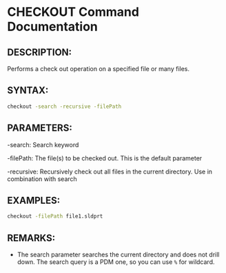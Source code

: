 # CHECKOUT Command Documentation

## DESCRIPTION:
Performs a check out operation on a specified file or many files.

## SYNTAX:
```bash
checkout -search -recursive -filePath
```
## PARAMETERS:
-search: Search keyword

-filePath: The file(s) to be checked out. This is the default parameter

-recursive: Recursively check out all files in the current directory. Use in combination with search

## EXAMPLES:
```bash
checkout -filePath file1.sldprt
```
## REMARKS:
- The search parameter searches the current directory and does not drill down. The search query is a PDM one, so you can use `%` for wildcard.